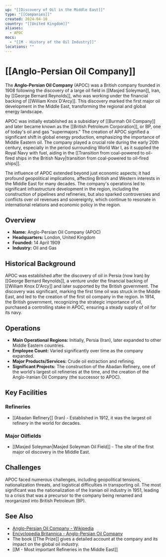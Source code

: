 ```yaml
---
up: "[[Discovery of Oil in the Middle East]]"
type: "[[Companies]]"
created: 2024-04-10
country: "[[United Kingdom]]"
aliases:
  - APOC
mocs:
  - "[[M - History of the Oil Industry]]"
locations: ""
---
```

# [[Anglo-Persian Oil Company]]

The **Anglo-Persian Oil Company** (APOC) was a British company founded in 1908 following the discovery of a large oil field in [[Masjed Soleyman]], Iran, by [[George Bernard Reynolds]], who was working under the financial backing of [[William Knox D'Arcy]]. This discovery marked the first major oil development in the Middle East, transforming the regional and global energy landscape.

APOC was initially established as a subsidiary of [[Burmah Oil Company]] and later became known as the [[British Petroleum Corporation]], or BP, one of today's oil and gas "supermajors." The creation of APOC signified a significant shift in global energy production, emphasizing the importance of Middle Eastern oil. The company played a crucial role during the early 20th century, especially in the period surrounding World War I, as it supplied the Royal Navy with fuel, aiding in the [[Transition from coal-powered to oil-fired ships in the British Navy|transition from coal-powered to oil-fired ships]].

The influence of APOC extended beyond just economic aspects; it had profound geopolitical implications, affecting British and Western interests in the Middle East for many decades. The company's operations led to significant infrastructure development in the region, including the construction of pipelines and refineries, but also sparked controversies and conflicts over oil revenues and sovereignty, which continue to resonate in international relations and economic policy in the region.

## Overview

- **Name:** Anglo-Persian Oil Company (APOC)
- **Headquarters:** London, United Kingdom
- **Founded:** 14 April 1909
- **Industry:** Oil and Gas

## Historical Background

APOC was established after the discovery of oil in Persia (now Iran) by [[George Bernard Reynolds]], a venture under the financial backing of [[William Knox D'Arcy]] and later supported by the British government. The discovery was significant, marking the first time oil was struck in the Middle East, and led to the creation of the first oil company in the region. In 1914, the British government, recognizing the strategic importance of oil, purchased a controlling stake in APOC, ensuring a steady supply of oil for its navy.

## Operations

- **Main Operational Regions:** Initially, Persia (Iran), later expanded to other Middle Eastern countries.
- **Employee Count:** Varied significantly over time as the company expanded.
- **Major Products/Services:** Crude oil extraction and refining.
- **Significant Projects:** The construction of the Abadan Refinery, one of the world's largest oil refineries at the time, and the creation of the Anglo-Iranian Oil Company (the successor to APOC).

## Key Facilities

### Refineries

- [[Abadan Refinery]] (Iran) - Established in 1912, it was the largest oil refinery in the world for decades.

### Major Oilfields

- [[Masjed Soleyman|Masjed Soleyman Oil Field]] - The site of the first major oil discovery in the Middle East.

## Challenges

APOC faced numerous challenges, including geopolitical tensions, nationalization threats, and logistical difficulties in transporting oil. The most significant was the nationalization of the Iranian oil industry in 1951, leading to a crisis that was a precursor to the company being renamed and reorganized into British Petroleum (BP).


## See Also

- [Anglo-Persian Oil Company - Wikipedia](https://en.wikipedia.org/wiki/Anglo-Persian_Oil_Company)
- [Encyclopedia Britannica - Anglo-Persian Oil Company](https://www.britannica.com/topic/Anglo-Persian-Oil-Company)
- The book [[The Prize]] gives a detailed account at the company and its impact on the global oil industry.
- [[M - Most important Refineries in the Middle East]]